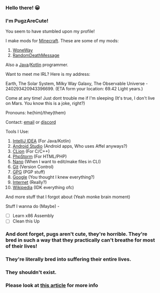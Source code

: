 
### Hello there! 😀

### I'm PugzAreCute!

You seem to have stumbled upon my profile!

I make mods for [Minecraft](https://www.minecraft.net/). These are some of my mods:

1. [WoneWay](https://www.curseforge.com/minecraft/mc-mods/woneway)
2. [RandomDeathMessage](https://www.curseforge.com/minecraft/mc-mods/randomdeathmessage)

Also a [Java](https://java.com/)/[Kotlin](https://kotlinlang.org/) programmer.

Want to meet me IRL? Here is my address:

Earth, The Solar System, Milky Way Galaxy, The Observable Universe - 240293420943396699. (ETA form your location: 69.42 Light years.)

Come at any time! Just dont trouble me if I'm sleeping (It's true, I don't live on Mars. You know this is a joke, right?)

Pronouns: he(him)/they(them)

Contact: [email](https://pugzarecute.com/contact) or [discord](https://discord.gg/geNRqMu5XW)

Tools I Use:
 1. [IntelliJ IDEA](https://www.jetbrains.com/idea/) (For Java/Kotlin)
 2. [Android Studio](https://developer.android.com/studio) (Android apps, Who uses Affel anyways?)
 3. [CLion](https://www.jetbrains.com/clion/) (For C/C++)
 4. [PhpStorm](https://www.jetbrains.com/phpstorm/) (For HTML/PHP)
 6. [Nano](https://www.nano-editor.org/) (When I want to edit/make files in CLI)
 7. [Git](https://git-scm.com/) (Version Control)
 8. [GPG](https://gnupg.org/) (PGP stuff)
 9. [Google](https://www.google.com/) (You thought I knew everything?)
 10. [Internet](https://en.wikipedia.org/wiki/Internet) (Really?)
 11. [Wikipedia](https://en.wikipedia.org/wiki/Wikipedia) (IDK everything ofc)
 
 And more stuff that I forgot about (Yeah monke brain moment)
 
 Stuff I wanna do (Maybe) - 

 - [ ] Learn x86 Assembly
 - [ ] Clean this Up

### And dont forget, pugs aren't cute, they're horrible. They're bred in such a way that they practically can't breathe for most of their lives!

### They're literally bred into suffering their entire lives.

### They shouldn't exist.

### Please look at [this article](https://www.pugsclub.org/health/pug-breathing-problems/) for more info
